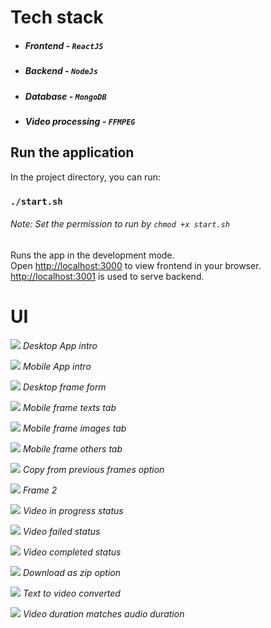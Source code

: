 # Tech stack

- ##### Frontend - `ReactJS`
- ##### Backend - `NodeJs`
- ##### Database - `MongoDB`
- ##### Video processing - `FFMPEG`

## Run the application

In the project directory, you can run:

### `./start.sh`

###### Note: Set the permission to run by `chmod +x start.sh`

Runs the app in the development mode.\
Open [http://localhost:3000](http://localhost:3000) to view frontend in your browser.
[http://localhost:3001](http://localhost:3001) is used to serve backend.

# UI

![](./frontend/public/images/desktop.JPG)
_Desktop App intro_

![](./frontend/public/images/mobile.JPG)
_Mobile App intro_

![](./frontend/public/images/desktop-frame.JPG)
_Desktop frame form_

![](./frontend/public/images/frames-texts-tab.JPG)
_Mobile frame texts tab_

![](./frontend/public/images/frames-images-tab.JPG)
_Mobile frame images tab_

![](./frontend/public/images/frames-others-tab.JPG)
_Mobile frame others tab_

![](./frontend/public/images/copy-frame.JPG)
_Copy from previous frames option_

![](./frontend/public/images/frame2.JPG)
_Frame 2_

![](./frontend/public/images/video-status-[progress].JPG)
_Video in progress status_

![](./frontend/public/images/video-status-[failed].JPG)
_Video failed status_

![](./frontend/public/images/video-status-[completed].JPG)
_Video completed status_

![](./frontend/public/images/zip-download.JPG)
_Download as zip option_

![](./frontend/public/images/text-2-videos.JPG)
_Text to video converted_

![](./frontend/public/images/video-audio-duration.JPG)
_Video duration matches audio duration_
